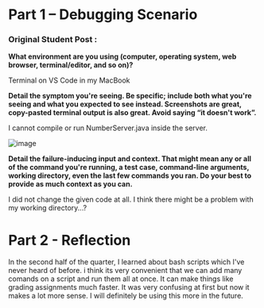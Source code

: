 # Part 1 – Debugging Scenario

### Original Student Post :

**What environment are you using (computer, operating system, web browser, terminal/editor, and so on)?**

Terminal on VS Code in my MacBook

**Detail the symptom you're seeing. Be specific; include both what you're seeing and what you expected to see instead. Screenshots are great, copy-pasted terminal output is also great. Avoid saying “it doesn't work”.**

I cannot compile or run NumberServer.java inside the server.

![image]()

**Detail the failure-inducing input and context. That might mean any or all of the command you're running, a test case, command-line arguments, working directory, even the last few commands you ran. Do your best to provide as much context as you can.**

I did not change the given code at all. I think there might be a problem with my working directory...?



# Part 2 - Reflection

In the second half of the quarter, I learned about bash scripts which I've never heard of before. i think its very convenient that we can add many comands on a script and run them all at once. It can make things like
grading assignments much faster. It was very confusing at first but now it makes a lot more sense. I will definitely be using this more in the future. 


